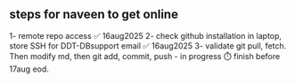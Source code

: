 ## steps for naveen to get online

1- remote repo access ✅ 16aug2025
2- check github installation in laptop, store SSH for DDT-DBsupport email  ✅ 16aug2025
3- validate git pull, fetch. Then modify md, then git add, commit, push - in progress ⏱️ finish before 17aug eod.